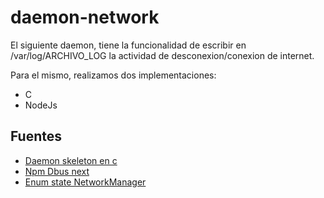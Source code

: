 # daemon-network
El siguiente daemon, tiene la funcionalidad de escribir en /var/log/ARCHIVO_LOG la actividad de desconexion/conexion de internet.

Para el mismo, realizamos dos implementaciones:
   * C
   * NodeJs

## Fuentes
* [Daemon skeleton en c](https://github.com/pasce/daemon-skeleton-linux-c)
* [Npm Dbus next](https://www.npmjs.com/package/dbus-next)
* [Enum state NetworkManager](https://people.freedesktop.org/~lkundrak/nm-docs/nm-dbus-types.html)
